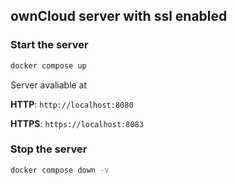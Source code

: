 ## ownCloud server with ssl enabled

### Start the server

```bash
docker compose up
```

Server avaliable at

**HTTP**: `http://localhost:8080`

**HTTPS**: `https://localhost:8083`

### Stop the server

```bash
docker compose down -v
```
